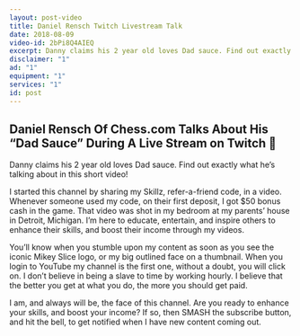 ```yaml
---
layout: post-video
title: Daniel Rensch Twitch Livestream Talk
date: 2018-08-09
video-id: 2bPi8Q4AIEQ
excerpt: Danny claims his 2 year old loves Dad sauce. Find out exactly what he’s talking about in this short video!
disclaimer: "1"
ad: "1"
equipment: "1"
services: "1"
id: post
---
```


## Daniel Rensch Of Chess.com Talks About His “Dad Sauce” During A Live Stream on Twitch 👅

Danny claims his 2 year old loves Dad sauce. Find out exactly what he’s talking about in this short video!

I started this channel by sharing my Skillz, refer-a-friend code, in a video. Whenever someone used my code, on their first deposit, I got $50 bonus cash in the game. That video was shot in my bedroom at my parents’ house in Detroit, Michigan. I’m here to educate, entertain, and inspire others to enhance their skills, and boost their income through my videos.

You’ll know when you stumble upon my content as soon as you see the iconic Mikey Slice logo, or my big outlined face on a thumbnail. When you login to YouTube my channel is the first one, without a doubt, you will click on. I don’t believe in being a slave to time by working hourly. I believe that the better you get at what you do, the more you should get paid.

I am, and always will be, the face of this channel. Are you ready to enhance your skills, and boost your income? If so, then SMASH the subscribe button, and hit the bell, to get notified when I have new content coming out.